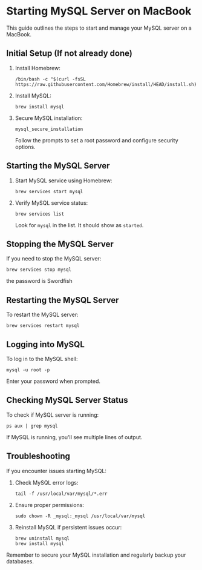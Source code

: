 # Starting MySQL Server on MacBook

This guide outlines the steps to start and manage your MySQL server on a MacBook.

## Initial Setup (If not already done)

1. Install Homebrew:
   ```
   /bin/bash -c "$(curl -fsSL https://raw.githubusercontent.com/Homebrew/install/HEAD/install.sh)"
   ```

2. Install MySQL:
   ```
   brew install mysql
   ```

3. Secure MySQL installation:
   ```
   mysql_secure_installation
   ```
   Follow the prompts to set a root password and configure security options.

## Starting the MySQL Server

1. Start MySQL service using Homebrew:
   ```
   brew services start mysql
   ```

2. Verify MySQL service status:
   ```
   brew services list
   ```
   Look for `mysql` in the list. It should show as `started`.

## Stopping the MySQL Server

If you need to stop the MySQL server:

```
brew services stop mysql
```
the password is Swordfish

## Restarting the MySQL Server

To restart the MySQL server:

```
brew services restart mysql
```

## Logging into MySQL

To log in to the MySQL shell:

```
mysql -u root -p
```
Enter your password when prompted.

## Checking MySQL Server Status

To check if MySQL server is running:

```
ps aux | grep mysql
```
If MySQL is running, you'll see multiple lines of output.

## Troubleshooting

If you encounter issues starting MySQL:

1. Check MySQL error logs:
   ```
   tail -f /usr/local/var/mysql/*.err
   ```

2. Ensure proper permissions:
   ```
   sudo chown -R _mysql:_mysql /usr/local/var/mysql
   ```

3. Reinstall MySQL if persistent issues occur:
   ```
   brew uninstall mysql
   brew install mysql
   ```

Remember to secure your MySQL installation and regularly backup your databases.